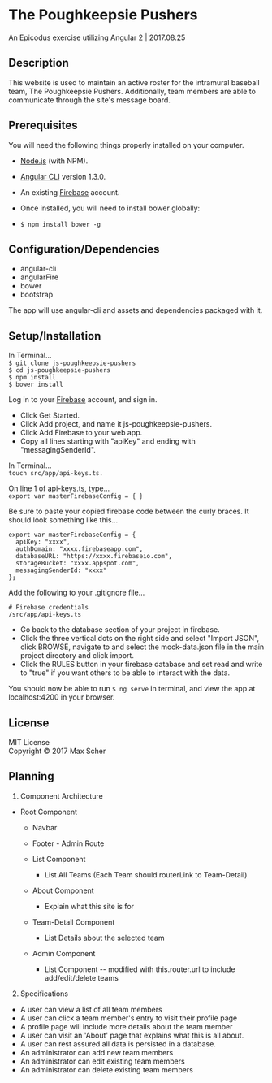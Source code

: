 # The Poughkeepsie Pushers
An Epicodus exercise utilizing Angular 2 | 2017.08.25

## Description
This website is used to maintain an active roster for the intramural baseball team, The Poughkeepsie Pushers. Additionally, team members are able to communicate through the site's message board.

## Prerequisites
You will need the following things properly installed on your computer.

* [Node.js](https://nodejs.org/) (with NPM).
* [Angular CLI](https://github.com/angular/angular-cli) version 1.3.0.
* An existing [Firebase](https://firebase.google.com/) account.

* Once installed, you will need to install bower globally:
 * `$ npm install bower -g`

## Configuration/Dependencies

* angular-cli
* angularFire
* bower
* bootstrap

The app will use angular-cli and assets and dependencies packaged with it.

## Setup/Installation
In Terminal...  
`$ git clone js-poughkeepsie-pushers`  
`$ cd js-poughkeepsie-pushers`  
`$ npm install`  
`$ bower install`  

Log in to your [Firebase](https://firebase.google.com/) account, and sign in.
* Click Get Started.
* Click Add project, and name it js-poughkeepsie-pushers.
* Click Add Firebase to your web app.
* Copy all lines starting with "apiKey" and ending with "messagingSenderId".  

In Terminal...  
`touch src/app/api-keys.ts.`

On line 1 of api-keys.ts, type...  
`export var masterFirebaseConfig = { }`  

Be sure to paste your copied firebase code between the curly braces. It should look something like this...  
```
export var masterFirebaseConfig = {
  apiKey: "xxxx",  
  authDomain: "xxxx.firebaseapp.com",  
  databaseURL: "https://xxxx.firebaseio.com",  
  storageBucket: "xxxx.appspot.com",  
  messagingSenderId: "xxxx"  
};
```

Add the following to your .gitignore file...  
```
# Firebase credentials
/src/app/api-keys.ts
```
* Go back to the database section of your project in firebase.
* Click the three vertical dots on the right side and select "Import JSON", click BROWSE, navigate to and select the mock-data.json file in the main project directory and click import.
* Click the RULES button in your firebase database and set read and write to "true" if you want others to be able to interact with the data.

You should now be able to run `$ ng serve` in terminal, and view the app at localhost:4200 in your browser.

## License
MIT License  
Copyright &copy; 2017 Max Scher

## Planning
1. Component Architecture
* Root Component
  * Navbar
  * Footer - Admin Route
  * List Component
    * List All Teams (Each Team should routerLink to Team-Detail)

  * About Component
    * Explain what this site is for
  * Team-Detail Component
    * List Details about the selected team

  * Admin Component
    * List Component -- modified with this.router.url to include add/edit/delete teams

2. Specifications
* A user can view a list of all team members
* A user can click a team member's entry to visit their profile page
* A profile page will include more details about the team member
* A user can visit an 'About' page that explains what this is all about.
* A user can rest assured all data is persisted in a database.
* An administrator can add new team members
* An administrator can edit existing team members
* An administrator can delete existing team members
